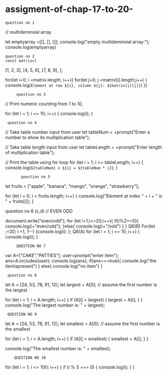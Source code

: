 # assigment-of-chap-17-to-20-
    question no 1
// multideminsial array 

let emptyarray =[[], [], []];
console.log("empty multideminsial array:");
console.log(emptyarray)

    question no 2
    const matrix=[
[1, 2, 3],
[4, 5, 6],
[7, 8, 9],
];

for(let i=0; i <matrix.length; i++){ 
  for(let j=0; j <matrix[i].length;j++) {
  console.log(`Element at row ${i}, column ${j}: ${matrix[i][j]}`)
}}

  
         question no 3
// Print numeric counting from 1 to 10,

for (let i = 1; i <= 10; i++) {
  console.log(i);
}


     question no 4
// Take table number input from user
let tableNum = +prompt("Enter a number to show its multiplication table");

// Take table length input from user
let tableLength = +prompt("Enter length of multiplication table");

// Print the table using for loop
for (let i = 1; i <= tableLength; i++) {
  console.log(`${tableNum} x ${i} = ${tableNum * i}`);
}

           question no 5
  let fruits = ["apple", "banana", "mango", "orange", "strawberry"];

for (let i = 0; i < fruits.length; i++) {
  console.log("Element at index " + i + " is " + fruits[i]);
}

question no 6 (c,d)
  //  EVEN ODD

document.write("even/odd");
for (let i=1;i<=20;i++){
    if(i%2==0){
        console.log(i+"even/odd");
    }else{
        console.log(i+"/odd")
    }
}
Q6(B)
For(let ;=20; i <1, 1--)
{console.log(i):
};
Q6(A)
for (let i = 1; i <= 15; i++) {
  console.log(i);
}

         QUESTION NO 7
 var A=["CAKE","PATTIES"];
user=prompt("enter item");
ans=A.includes(user);
console.log(ans);
if(ans===true){
  console.log("the itemispresent")
}
else{
  console.log("no item")
}

     question no 8

let A = [24, 53, 78, 91, 12];
let largest = A[0]; // assume the first number is the largest

for (let i = 1; i < A.length; i++) {
  if (A[i] > largest) {
    largest = A[i];
  }
}
console.log("The largest number is: " + largest);

     QUESTION NO 9

let A = [24, 53, 78, 91, 12];
let smallest = A[0]; // assume the first number is the smallest

for (let i = 1; i < A.length; i++) {
  if (A[i] < smallest) {
    smallest = A[i];
  }
}

console.log("The smallest number is: " + smallest);

        QUESTION NO 10


for (let i = 1; i <= 100; i++) {
  if (i % 5 === 0) {
    console.log(i);
  }
}













   





